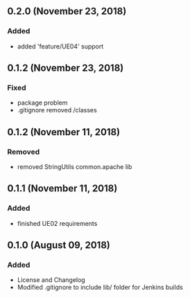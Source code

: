 ## 0.2.0 (November 23, 2018)
### Added
  - added 'feature/UE04' support

## 0.1.2 (November 23, 2018)
### Fixed
  - package problem
  - .gitignore removed /classes

## 0.1.2 (November 11, 2018)
### Removed
  - removed StringUtils common.apache lib

## 0.1.1 (November 11, 2018)
### Added
  - finished UE02 requirements

## 0.1.0 (August 09, 2018)
### Added
  - License and Changelog
  - Modified .gitignore to include lib/ folder for Jenkins builds
